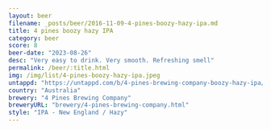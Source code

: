 ```yaml
---
layout: beer
filename: _posts/beer/2016-11-09-4-pines-boozy-hazy-ipa.md
title: 4 pines boozy hazy IPA
category: beer
score: 8
beer-date: "2023-08-26"
desc: "Very easy to drink. Very smooth. Refreshing smell"
permalink: /beer/:title.html
img: /img/list/4-pines-boozy-hazy-ipa.jpeg
untappd: "https://untappd.com/b/4-pines-brewing-company-boozy-hazy-ipa/5259761"
country: "Australia"
brewery: "4 Pines Brewing Company"
breweryURL: "brewery/4-pines-brewing-company.html"
style: "IPA - New England / Hazy"
---
```

